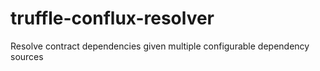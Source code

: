 # truffle-conflux-resolver
Resolve contract dependencies given multiple configurable dependency sources
